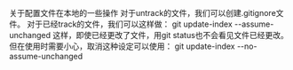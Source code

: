 
关于配置文件在本地的一些操作
对于untrack的文件，我们可以创建.gitignore文件。
对于已经track的文件，我们可以这样做：
git update-index --assume-unchanged <files>
这样，即使已经更改了文件，用git status也不会看见文件已经更改。
但在使用时需要小心，取消这种设定可以使用：
git update-index --no-assume-unchanged <files>
